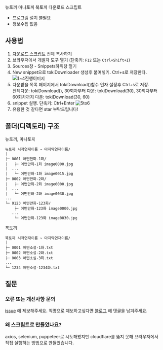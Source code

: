 뉴토끼 마나토끼 북토끼 다운로드 스크립트
- 프로그램 설치 불필요
- 정보수집 없음
## 사용법
1. [다운로드 스크립트](https://raw.githubusercontent.com/crossSiteKikyo/tokiDownloader/main/tokiDownloader.js) 전체 복사하기
2. 브라우저에서 개발자 도구 열기 (단축키: `F12` 또는 `Ctrl+Shift+I`)
3. Sources창 - Snippets하위창 열기
4. New snippet으로 tokiDownloader 생성후 붙여넣기. Ctrl+s로 저장한다.
![1~4진행이미지](https://github.com/user-attachments/assets/2f044da0-d0ee-4a32-9f73-2080d4d536e4)
5. 다운받을 목록 페이지에서 tokiDownload()함수 인자 설정후 Ctrl+s로 저장. <br>전체다운: tokiDownload(), 30회차부터 다운: tokiDownload(30), 30회차부터 60회차까지 다운: tokiDownload(30, 60)
6. snippet 실행. 단축키: Ctrl+Enter
![5to6](https://github.com/user-attachments/assets/ab5dfe4b-14f9-4aec-b845-66c2b052da15)
7. 유용한 것 같다면 star 부탁드립니다!
## 폴더(디렉토리) 구조
뉴토끼, 마나토끼
```
뉴토끼 시작연재이름 ~ 마지막연재이름/
|
├─ 0001 어떤만화-1화/
|   ├─ 어떤만화-1화 image0000.jpg
|  ...
|   └─ 어떤만화-1화 image0015.jpg
├─ 0002 어떤만화-2화/
|   ├─ 어떤만화-2화 image0000.jpg
|  ...
|   └─ 어떤만화-2화 image0030.jpg
...
└─ 0123 어떤만화-123화/
    ├─ 어떤만화-123화 image0000.jpg
   ...
    └─ 어떤만화-123화 image0030.jpg
```
북토끼
```
북토끼 시작연재이름 ~ 마지막연재이름/
|
├─ 0001 어떤소설-1화.txt
├─ 0002 어떤소설-2화.txt
├─ 0003 어떤소설-3화.txt
...
└─ 1234 어떤소설-1234화.txt
```
## 질문
### 오류 또는 개선사항 문의 
[issue](https://github.com/crossSiteKikyo/tokiDownloader/issues) 에 제보해주세요. 익명으로 제보하고싶다면 [블로그](https://whitebearwow.blogspot.com/2024/08/tokidownloader.html) 에 댓글을 남겨주세요.
### 왜 스크립트로 만들었나요?
axios, selenium, puppeteer로 시도해봤지만 cloudflare를 뚫지 못해 브라우저에서 직접 실행하는 방법으로 만들었습니다.